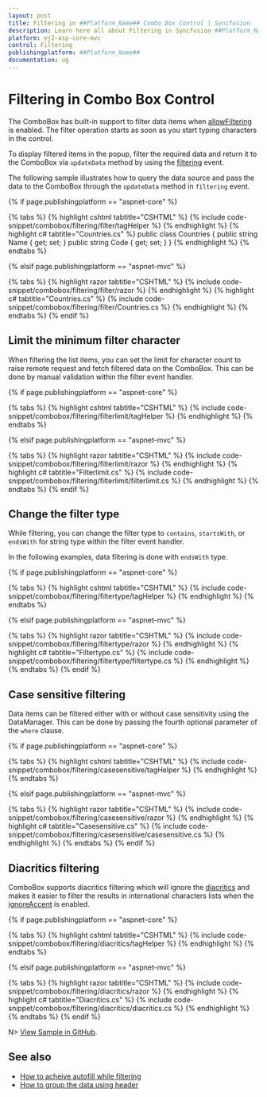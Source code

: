 ```yaml
---
layout: post
title: Filtering in ##Platform_Name## Combo Box Control | Syncfusion
description: Learn here all about Filtering in Syncfusion ##Platform_Name## Combo Box Control of Syncfusion Essential JS 2 and more.
platform: ej2-asp-core-mvc
control: Filtering
publishingplatform: ##Platform_Name##
documentation: ug
---
```



# Filtering in Combo Box Control

The ComboBox has built-in support to filter data items when [allowFiltering](https://help.syncfusion.com/cr/cref_files/aspnetcore-js2/Syncfusion.EJ2~Syncfusion.EJ2.DropDowns.ComboBox~AllowFiltering.html) is enabled. The filter operation starts as soon as you start typing characters in the control.

To display filtered items in the popup, filter the required data and return it to the ComboBox via `updateData` method by using the [filtering](https://help.syncfusion.com/cr/cref_files/aspnetcore-js2/Syncfusion.EJ2~Syncfusion.EJ2.DropDowns.ComboBox~Filtering.html) event.

The following sample illustrates how to query the data source and pass the data to the ComboBox through the `updateData` method in `filtering` event.

{% if page.publishingplatform == "aspnet-core" %}

{% tabs %}
{% highlight cshtml tabtitle="CSHTML" %}
{% include code-snippet/combobox/filtering/filter/tagHelper %}
{% endhighlight %}
{% highlight c# tabtitle="Countries.cs" %}
public class Countries
{
    public string Name { get; set; }
    public string Code { get; set; }
}
{% endhighlight %}
{% endtabs %}

{% elsif page.publishingplatform == "aspnet-mvc" %}

{% tabs %}
{% highlight razor tabtitle="CSHTML" %}
{% include code-snippet/combobox/filtering/filter/razor %}
{% endhighlight %}
{% highlight c# tabtitle="Countries.cs" %}
{% include code-snippet/combobox/filtering/filter/Countries.cs %}
{% endhighlight %}
{% endtabs %}
{% endif %}



## Limit the minimum filter character

When filtering the list items, you can set the limit for character count to raise remote request and fetch filtered data on the ComboBox. This can be done by manual validation within the filter event handler.

{% if page.publishingplatform == "aspnet-core" %}

{% tabs %}
{% highlight cshtml tabtitle="CSHTML" %}
{% include code-snippet/combobox/filtering/filterlimit/tagHelper %}
{% endhighlight %}
{% endtabs %}

{% elsif page.publishingplatform == "aspnet-mvc" %}

{% tabs %}
{% highlight razor tabtitle="CSHTML" %}
{% include code-snippet/combobox/filtering/filterlimit/razor %}
{% endhighlight %}
{% highlight c# tabtitle="Filterlimit.cs" %}
{% include code-snippet/combobox/filtering/filterlimit/filterlimit.cs %}
{% endhighlight %}
{% endtabs %}
{% endif %}



## Change the filter type

While filtering, you can change the filter type to `contains`, `startsWith`, or `endsWith` for string type within the filter event handler.

In the following examples, data filtering is done with `endsWith` type.

{% if page.publishingplatform == "aspnet-core" %}

{% tabs %}
{% highlight cshtml tabtitle="CSHTML" %}
{% include code-snippet/combobox/filtering/filtertype/tagHelper %}
{% endhighlight %}
{% endtabs %}

{% elsif page.publishingplatform == "aspnet-mvc" %}

{% tabs %}
{% highlight razor tabtitle="CSHTML" %}
{% include code-snippet/combobox/filtering/filtertype/razor %}
{% endhighlight %}
{% highlight c# tabtitle="Filtertype.cs" %}
{% include code-snippet/combobox/filtering/filtertype/filtertype.cs %}
{% endhighlight %}
{% endtabs %}
{% endif %}



## Case sensitive filtering

Data items can be filtered either with or without case sensitivity using the DataManager. This can be done by passing the fourth optional parameter of the `where` clause.

{% if page.publishingplatform == "aspnet-core" %}

{% tabs %}
{% highlight cshtml tabtitle="CSHTML" %}
{% include code-snippet/combobox/filtering/casesensitive/tagHelper %}
{% endhighlight %}
{% endtabs %}

{% elsif page.publishingplatform == "aspnet-mvc" %}

{% tabs %}
{% highlight razor tabtitle="CSHTML" %}
{% include code-snippet/combobox/filtering/casesensitive/razor %}
{% endhighlight %}
{% highlight c# tabtitle="Casesensitive.cs" %}
{% include code-snippet/combobox/filtering/casesensitive/casesensitive.cs %}
{% endhighlight %}
{% endtabs %}
{% endif %}



## Diacritics filtering

ComboBox supports diacritics filtering which will ignore the [diacritics](https://en.wikipedia.org/wiki/Diacritic) and makes it easier to filter the results in international characters lists when the [ignoreAccent](https://help.syncfusion.com/cr/cref_files/aspnetcore-js2/Syncfusion.EJ2~Syncfusion.EJ2.DropDowns.ComboBox~IgnoreAccent.html) is enabled.

{% if page.publishingplatform == "aspnet-core" %}

{% tabs %}
{% highlight cshtml tabtitle="CSHTML" %}
{% include code-snippet/combobox/filtering/diacritics/tagHelper %}
{% endhighlight %}
{% endtabs %}

{% elsif page.publishingplatform == "aspnet-mvc" %}

{% tabs %}
{% highlight razor tabtitle="CSHTML" %}
{% include code-snippet/combobox/filtering/diacritics/razor %}
{% endhighlight %}
{% highlight c# tabtitle="Diacritics.cs" %}
{% include code-snippet/combobox/filtering/diacritics/diacritics.cs %}
{% endhighlight %}
{% endtabs %}
{% endif %}

N> [View Sample in GitHub](https://github.com/SyncfusionExamples/ASP-NET-Core-UG-Examples/tree/main/ComboBox/FilteringUGSample).

## See also

* [How to acheive autofill while filtering](./how-to/autofill)
* [How to group the data using header](./grouping/)
